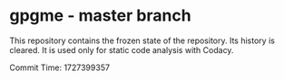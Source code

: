 # gpgme - master branch

This repository contains the frozen state of the repository.
Its history is cleared. It is used only for static code
analysis with Codacy.

Commit Time: 1727399357